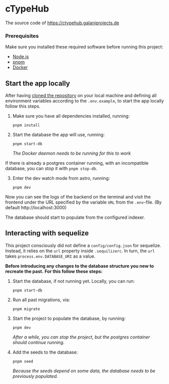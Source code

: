 # cTypeHub

The source code of https://ctypehub.galaniprojects.de

### Prerequisites

Make sure you installed these required software before running this project:

- [Node.js](https://nodejs.org/en/download/prebuilt-installer)
- [pnpm](https://pnpm.io/installation#using-corepack)
- [Docker](https://docs.docker.com/engine/install/)

## Start the app locally

After having [cloned the repository](https://docs.github.com/en/repositories/creating-and-managing-repositories/cloning-a-repository) on your local machine and defining all environment variables according to the `.env.example`, to start the app locally follow this steps.

1. Make sure you have all dependencies installed, running:

   ```
   pnpm install
   ```

2. Start the database the app will use, running:

   ```
   pnpm start-db
   ```

   _The Docker daemon needs to be running for this to work_

If there is already a postgres container running, with an incompatible database, you can stop it with `pnpm stop-db`.

3. Enter the dev watch mode from astro, running:

   ```
   pnpm dev
   ```

Now you can see the logs of the backend on the terminal and visit the frontend under the URL specified by the variable `URL` from the `.env`-file.
(By default http://localhost:3000)

The database should start to populate from the configured indexer.

## Interacting with sequelize

This project consciously did not define a `config/config.json` for sequelize.
Instead, it relies on the `url` property inside `.sequilizerc`.
In turn, the `url` takes `process.env.DATABASE_URI` as a value.

**Before introducing any changes to the database structure you new to recreate the past.**
**For this follow these steps:**

1. Start the database, if not running yet.
   Locally, you can run:
   ```
   pnpm start-db
   ```
2. Run all past migrations, via:

   ```
   pnpm migrate
   ```

3. Start the project to populate the database, by running:
   ```
   pnpm dev
   ```
   _After a while, you can stop the project, but the postgres container should continue running._
4. Add the seeds to the database:
   ```
   pnpm seed
   ```
   _Because the seeds depend on some data, the database needs to be previously populated._
